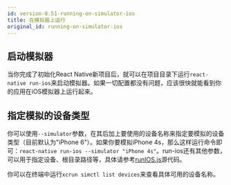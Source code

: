 ```yaml
---
id: version-0.51-running-on-simulator-ios
title: 在模拟器上运行
original_id: running-on-simulator-ios
---
```


## 启动模拟器

当你完成了初始化React Native新项目后，就可以在项目目录下运行`react-native run-ios`来启动模拟器。如果一切配置都没有问题，应该很快就能看到你的应用在iOS模拟器上运行起来。 

## 指定模拟的设备类型

你可以使用`--simulator`参数，在其后加上要使用的设备名称来指定要模拟的设备类型（目前默认为"iPhone 6"）。如果你要模拟iPhone 4s，那么这样运行命令即可：`react-native run-ios --simulator "iPhone 4s"`。run-ios还有其他参数，可以用于指定设备、根目录路径等，具体请参考[runIOS.js](https://github.com/facebook/react-native/blob/master/local-cli/runIOS/runIOS.js#L228)源代码。

你可以在终端中运行`xcrun simctl list devices`来查看具体可用的设备名称。
